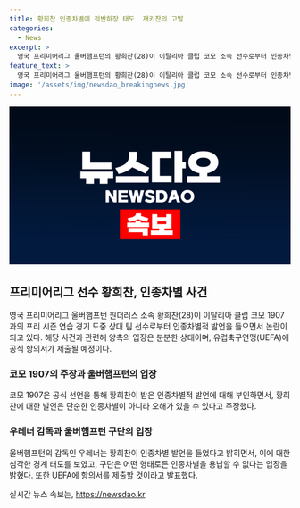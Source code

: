 ```yaml
---
title: 황희찬 인종차별에 적반하장 태도  재키찬의 고발
categories:
  - News
excerpt: >
  영국 프리미어리그 울버햄프턴의 황희찬(28)이 이탈리아 클럽 코모 소속 선수로부터 인종차별적 발언을 들었다. 코모는 이를 부인하며 황희찬을 비하하는 말은 재키 찬(성룡)과 관련이 있다고 주장했지만, 이는 인종차별적 발언으로 알려진 재키 찬과 관련이 있었다. 울버햄프턴은 UEFA에 공식 항의서를 제출할 예정이며, 황희찬은 팀원들의 지지를 받고 있다.
feature_text: >
  영국 프리미어리그 울버햄프턴의 황희찬(28)이 이탈리아 클럽 코모 소속 선수로부터 인종차별적 발언을 들었다. 코모는 이를 부인하며 황희찬을 비하하는 말은 재키 찬(성룡)과 관련이 있다고 주장했지만, 이는 인종차별적 발언으로 알려진 재키 찬과 관련이 있었다. 울버햄프턴은 UEFA에 공식 항의서를 제출할 예정이며, 황희찬은 팀원들의 지지를 받고 있다.
image: '/assets/img/newsdao_breakingnews.jpg'
---
```


<p><img src="/assets/img/newsdao_breakingnews.jpg" alt="ranknews 속보" /></p>

<h2 data-ke-size="size26">프리미어리그 선수 황희찬, 인종차별 사건</h2>

<p data-ke-size="size16">영국 프리미어리그 울버햄프턴 원더러스 소속 황희찬(28)이 이탈리아 클럽 코모 1907과의 프리 시즌 연습 경기 도중 상대 팀 선수로부터 인종차별적 발언을 들으면서 논란이 되고 있다. 해당 사건과 관련해 양측의 입장은 분분한 상태이며, 유럽축구연맹(UEFA)에 공식 항의서가 제출될 예정이다.</p>

<h3>코모 1907의 주장과 울버햄프턴의 입장</h3>

<p data-ke-size="size16">코모 1907은 공식 선언을 통해 황희찬이 받은 인종차별적 발언에 대해 부인하면서, 황희찬에 대한 발언은 단순한 인종차별이 아니라 오해가 있을 수 있다고 주장했다.</p>

<h3>우레너 감독과 울버햄프턴 구단의 입장</h3>

<p data-ke-size="size16">울버햄프턴의 감독인 우레너는 황희찬이 인종차별 발언을 들었다고 밝히면서, 이에 대한 심각한 경계 태도를 보였고, 구단은 어떤 형태로든 인종차별을 용납할 수 없다는 입장을 밝혔다. 또한 UEFA에 항의서를 제출할 것이라고 발표했다.</p>
실시간 뉴스 속보는, <a href="https://newsdao.kr" rel="dofollow">https://newsdao.kr</a>


